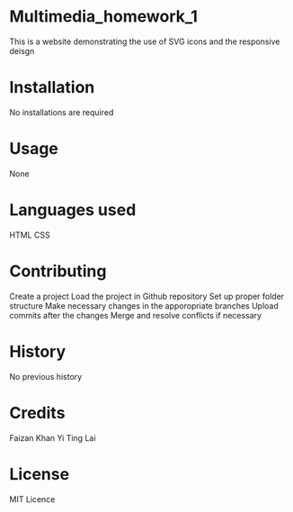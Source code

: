 # Multimedia_homework_1
This is a website demonstrating the use of SVG icons and the responsive deisgn

# Installation
No installations are required

# Usage
None

# Languages used
HTML
CSS

# Contributing
Create a project
Load the project in Github repository
Set up proper folder structure
Make necessary changes in the apporopriate branches
Upload commits after the changes
Merge and resolve conflicts if necessary

# History
No previous history

# Credits
Faizan Khan
Yi Ting Lai 

# License
MIT Licence

